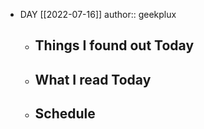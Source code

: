 - DAY [[2022-07-16]]
  author:: geekplux
	- ## Things I found out Today
	- ## What I read Today
	- ## Schedule